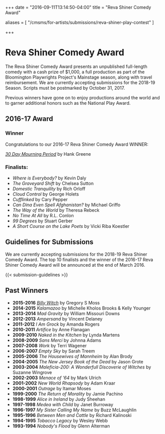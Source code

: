 +++
date = "2016-09-11T13:14:50-04:00"
title = "Reva Shiner Comedy Award"

aliases = [
    "/cmsms/for-artists/submissions/reva-shiner-play-contest"
]

+++

# Reva Shiner Comedy Award

The Reva Shiner Comedy Award presents an unpublished full-length comedy with a cash prize of $1,000, a full production as part of the Bloomington Playwrights Project's Mainstage season, along with travel reimbursement. We are currently accepting submissions for the 2018-19 Season. Scripts must be postmarked by October 31, 2017.

Previous winners have gone on to enjoy productions around the world and to garner additional honors such as the National Play Award.

## 2016-17 Award

### Winner

Congratulations to our 2016-17 Reva Shiner Comedy Award WINNER:

[_30 Day Mourning Period_](/show/2016-2017/30-day-mourning-period/) by Hank Greene

### Finalists:

* _Where is Everybody?_ by Kevin Daly
* _The Graveyard Shift_ by Chelsea Sutton
* _Domestic Tranquility_ by Rich Orloff
* _Cloud Control_ by George Holets
* _Cufflinked_ by Cary Pepper
* _Can Dina Even Spell Afghanistan?_ by Michael Griffo
* _The Way of the World_ by Theresa Rebeck
* _No Time At All_ by R.L. Conlon
* _99 Degrees_ by Stuart Gerber
* _A Short Course on the Lake Poets_ by Vicki Riba Koestler

## Guidelines for Submissions

We are currently accepting submissions for the 2018-19 Reva Shiner Comedy Award. The top 10 finalists and the winner of the 2016-17 Reva Shiner Comedy Award will be announced at the end of March 2016.

{{< submission-guidelines >}}

## Past Winners

* **2015-2016** [_Billy Witch_](/show/2015-2016/billy-witch/) by Gregory S Moss
* **2014-2015** _Kalamazoo_ by Michelle Kholos Brooks & Kelly Younger
* **2013-2014** _Mad Gravity_ by William Missouri Downs
* **2012-2013** _Ampersand_ by Vincent Delaney
* **2011-2012** _I Am Grock_ by Amanda Rogers
* **2010-2011** _Artifice_ by Anne Flanagan
* **2009-2010** _Naked in the Kitchen_ by Lynda Martens
* **2008-2009** _Sans Merci_ by Johnna Adams
* **2007-2008** _Work_ by Terri Wagener
* **2006-2007** _Empty Sky_ by Sarah Treem
* **2005-2006** _The Housewives of Mannheim_ by Alan Brody
* **2004-2005** _The New Jersey Book of the Dead_ by Jason Grote
* **2003-2004** _Maleficia-200: A Wonderfull Discoverie of Witches_ by Suzanne Wingrove
* **2002-2003** _Menace of '64_ by Mark Ulrich
* **2001-2002** _New World Rhapsody_ by Adam Kraar
* **2000-2001** _Outrage_ by Itamar Moses
* **1999-2000** _The Return of Morality_ by Jamie Pachino
* **1998-1999** _Alice in Ireland_ by Judy Sheehan
* **1997-1998** _Medea with Child_ by Janet Burroway
* **1996-1997** _My Sister Calling My Name_ by Buzz McLaughlin
* **1995-1996** _Between Men and Cattle_ by Richard Kalinoski
* **1994-1995** _Tobacco Legacy_ by Wesley Webb
* **1993-1994** _Nobody's Flood_ by Glenn Alterman
